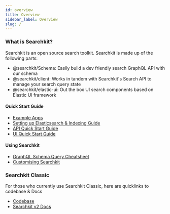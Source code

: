 ```yaml
---
id: overview
title: Overview
sidebar_label: Overview
slug: /
---
```


### What is Searchkit?
Searchkit is an open source search toolkit. Searchkit is made up of the following parts:
+ @searchkit/Schema: Easily build a dev friendly search GraphQL API with our schema
+ @searchkit/client: Works in tandem with Searchkit's Search API to manage your search query state
+ @searchkit/elastic-ui: Out the box UI search components based on Elastic UI framework

#### Quick Start Guide
- [Example Apps](https://github.com/searchkit/searchkit/tree/next/examples)  
- [Setting up Elasticsearch & Indexing Guide](https://searchkit.co/docs/guides/elasticsearch-setup-indexing)
- [API Quick Start Guide](https://searchkit.co/docs/quick-start/api-setup)
- [UI Quick Start Guide](https://searchkit.co/docs/quick-start/ui/setup)

#### Using Searchkit
- [GraphQL Schema Query Cheatsheet](https://searchkit.co/docs/guides/graphql-schema-queries-cheatsheet)
- [Customising Searchkit](https://searchkit.co/docs/quick-start/customise-searchkit)

### Searchkit Classic
For those who currently use Searchkit Classic, here are quicklinks to codebase & Docs
- [Codebase](https://github.com/searchkit/searchkit/tree/v2)
- [Searchkit v2 Docs](http://searchkit.github.io/searchkit/stable/)
